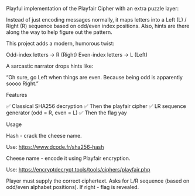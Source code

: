 Playful implementation of the Playfair Cipher with an extra puzzle layer:

Instead of just encoding messages normally, it maps letters into a Left (L) / Right (R) sequence based on odd/even index positions.
Also, hints are there along the way to help figure out the pattern.

This project adds a modern, humorous twist:

Odd-index letters → R (Right)
Even-index letters → L (Left)

A sarcastic narrator drops hints like:

“Oh sure, go Left when things are even. Because being odd is apparently soooo Right.”

Features

✅ Classical SHA256 decryption
✅ Then the playfair cipher
✅ LR sequence generator (odd = R, even = L)
✅ Then the flag yay

Usage

Hash - crack the cheese name.

Use: https://www.dcode.fr/sha256-hash

Cheese name - encode it using Playfair encryption.

Use: https://encryptdecrypt.tools/tools/ciphers/playfair.php

Player must supply the correct ciphertext.
Asks for L/R sequence (based on odd/even alphabet positions).
If right - flag is revealed.
